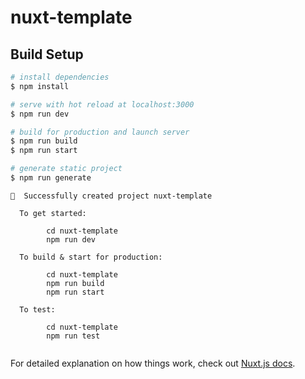 # nuxt-template

## Build Setup

```bash
# install dependencies
$ npm install

# serve with hot reload at localhost:3000
$ npm run dev

# build for production and launch server
$ npm run build
$ npm run start

# generate static project
$ npm run generate
```

```
🎉  Successfully created project nuxt-template

  To get started:

        cd nuxt-template
        npm run dev

  To build & start for production:

        cd nuxt-template
        npm run build
        npm run start

  To test:

        cd nuxt-template
        npm run test


```

For detailed explanation on how things work, check out [Nuxt.js docs](https://nuxtjs.org).
